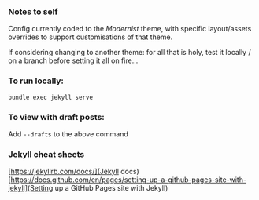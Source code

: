 ### Notes to self

Config currently coded to the *Modernist* theme, with specific layout/assets overrides to support customisations of that theme.

If considering changing to another theme: for all that is holy, test it locally / on a branch before setting it all on fire...

### To run locally:

`bundle exec jekyll serve`

### To view with draft posts:

Add `--drafts` to the above command

### Jekyll cheat sheets

[https://jekyllrb.com/docs/](Jekyll docs)
[https://docs.github.com/en/pages/setting-up-a-github-pages-site-with-jekyll](Setting up a GitHub Pages site with Jekyll)
